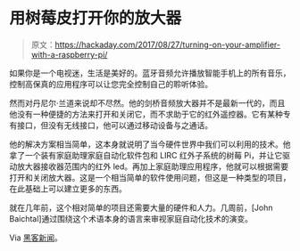 # 用树莓皮打开你的放大器

> 原文：<https://hackaday.com/2017/08/27/turning-on-your-amplifier-with-a-raspberry-pi/>

如果你是一个电视迷，生活是美好的。蓝牙音频允许播放智能手机上的所有音乐，控制高保真的应用程序可以让您完全控制自己的聆听体验。

然而对丹尼尔·兰道来说却不尽然。他的剑桥音频放大器并不是最新一代的，而且他没有一种便捷的方法来打开和关闭它，而不求助于它的红外遥控器。它有某种专有接口，但没有无线接口，他可以通过移动设备与之通话。

他的解决方案相当简单，这本身就说明了当今硬件世界中我们可以利用的技术。他拿了一个装有家庭助理家庭自动化软件包和 LIRC 红外子系统的树莓 Pi，并让它驱动放大器接收器范围内的红外 led。再加上家庭助理应用程序，他就可以根据需要打开和关闭放大器。这是一个相当简单的软件使用问题，但这是一种类型的项目，在此基础上可以建立更多的东西。

就在几年前，这个相对简单的项目还需要大量的硬件和人力。几周前，[John Baichtal]通过围绕这个术语本身的语言来审视家庭自动化技术的演变。

Via [黑客新闻](https://news.ycombinator.com/item?id=15096758)。